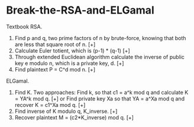 # Break-the-RSA-and-ELGamal
Textbook RSA.
1. Find p and q, two prime factors of n by brute-force, knowing that both are less that square root of n. [+]
2. Calculate Euler totient, which is (p-1) * (q-1) [+]
3. Through extended Euclidean algorithm calculate the inverse of public key e modulo n, which is a private key, d. [+]
4. Find plaintext P = C^d mod n. [+]

ELGamal.
1. Find K. Two approaches:
    Find k, so that c1 = a^k mod q and calculate K = YA^k mod q. [+]
            or
    Find private key Xa so that YA = a^Xa mod q and recover K = c1^Xa mod q. [+]
2. Find inverse of K modulo q, K_inverse. [+]
3. Recover plaintext M = (c2*K_inverse) mod q. [+]
